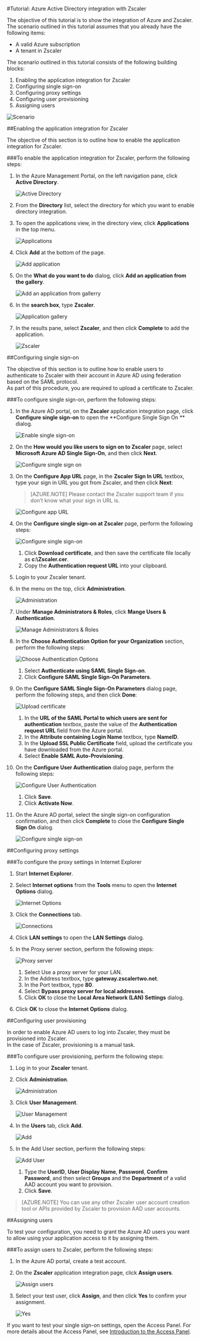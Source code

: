 <properties 
    pageTitle="Tutorial: Azure Active Directory integration with Zscaler | Microsoft Azure" 
    description="Learn how to use Zscaler with Azure Active Directory to enable single sign-on, automated provisioning, and more!." 
    services="active-directory" 
    authors="markusvi"  
    documentationCenter="na" 
    manager="stevenpo"/>
<tags 
    ms.service="active-directory" 
    ms.devlang="na" 
    ms.topic="article" 
    ms.tgt_pltfrm="na" 
    ms.workload="identity" 
    ms.date="10/22/2015" 
    ms.author="markvi" />

#Tutorial: Azure Active Directory integration with Zscaler
  
The objective of this tutorial is to show the integration of Azure and Zscaler. The scenario outlined in this tutorial assumes that you already have the following items:

-   A valid Azure subscription
-   A tenant in Zscaler
  
The scenario outlined in this tutorial consists of the following building blocks:

1.  Enabling the application integration for Zscaler
2.  Configuring single sign-on
3.  Configuring proxy settings
4.  Configuring user provisioning
5.  Assigning users

![Scenario](./media/active-directory-saas-zscaler-tutorial/IC769226.png "Scenario")

##Enabling the application integration for Zscaler
  
The objective of this section is to outline how to enable the application integration for Zscaler.

###To enable the application integration for Zscaler, perform the following steps:

1.  In the Azure Management Portal, on the left navigation pane, click **Active Directory**.

    ![Active Directory](./media/active-directory-saas-zscaler-tutorial/IC700993.png "Active Directory")

2.  From the **Directory** list, select the directory for which you want to enable directory integration.

3.  To open the applications view, in the directory view, click **Applications** in the top menu.

    ![Applications](./media/active-directory-saas-zscaler-tutorial/IC700994.png "Applications")

4.  Click **Add** at the bottom of the page.

    ![Add application](./media/active-directory-saas-zscaler-tutorial/IC749321.png "Add application")

5.  On the **What do you want to do** dialog, click **Add an application from the gallery**.

    ![Add an application from gallerry](./media/active-directory-saas-zscaler-tutorial/IC749322.png "Add an application from gallerry")

6.  In the **search box**, type **Zscaler**.

    ![Application gallery](./media/active-directory-saas-zscaler-tutorial/IC769227.png "Application gallery")

7.  In the results pane, select **Zscaler**, and then click **Complete** to add the application.

    ![Zscaler](./media/active-directory-saas-zscaler-tutorial/IC769228.png "Zscaler")

##Configuring single sign-on
  
The objective of this section is to outline how to enable users to authenticate to Zscaler with their account in Azure AD using federation based on the SAML protocol.  
As part of this procedure, you are required to upload a certificate to Zscaler.

###To configure single sign-on, perform the following steps:

1.  In the Azure AD portal, on the **Zscaler** application integration page, click **Configure single sign-on** to open the **Configure Single Sign On ** dialog.

    ![Enable single sign-on](./media/active-directory-saas-zscaler-tutorial/IC769229.png "Enable single sign-on")

2.  On the **How would you like users to sign on to Zscaler** page, select **Microsoft Azure AD Single Sign-On**, and then click **Next**.

    ![Configure single sign on](./media/active-directory-saas-zscaler-tutorial/IC769230.png "Configure single sign on")

3.  On the **Configure App URL** page, in the **Zscaler Sign In URL** textbox, type your sign in URL you got from Zscaler, and then click **Next**: 

    >[AZURE.NOTE] Please contact the Zscaler support team if you don’t know what your sign in URL is.

    ![Configure app URL](./media/active-directory-saas-zscaler-tutorial/IC769231.png "Configure app URL")

4.  On the **Configure single sign-on at Zscaler** page, perform the following steps:

    ![Configure single sign-on](./media/active-directory-saas-zscaler-tutorial/IC769232.png "Configure single sign-on")

    1.  Click **Download certificate**, and then save the certificate file locally as **c:\\Zscaler.cer**.
    2.  Copy the **Authentication request URL** into your clipboard.

5.  Login to your Zscaler tenant.

6.  In the menu on the top, click **Administration**.

    ![Administration](./media/active-directory-saas-zscaler-tutorial/IC769486.png "Administration")

7.  Under **Manage Administrators & Roles**, click **Mange Users & Authentication**.

    ![Manage Administrators & Roles](./media/active-directory-saas-zscaler-tutorial/IC769487.png "Manage Administrators & Roles")

8.  In the **Choose Authentication Option for your Organization** section, perform the following steps:

    ![Choose Authentication Options](./media/active-directory-saas-zscaler-tutorial/IC769488.png "Choose Authentication Options")

    1.  Select **Authenticate using SAML Single Sign-on**.
    2.  Click **Configure SAML Single Sign-On Parameters**.

9.  On the **Configure SAML Single Sign-On Parameters** dialog page, perform the following steps, and then click **Done**:

    ![Upload certificate](./media/active-directory-saas-zscaler-tutorial/IC769489.png "Upload certificate")

    1.  In the **URL of the SAML Portal to which users are sent for authentication** textbox, paste the value of the **Authentication request URL** field from the Azure portal.
    2.  In the **Attribute containing Login Name** textbox, type **NameID**.
    3.  In the **Upload SSL Public Certificate** field, upload the certificate you have downloaded from the Azure portal.
    4.  Select **Enable SAML Auto-Provisioning**.

10. On the **Configure User Authentication** dialog page, perform the following steps:

    ![Configure User Authentication](./media/active-directory-saas-zscaler-tutorial/IC769490.png "Configure User Authentication")

    1.  Click **Save**.
    2.  Click **Activate Now**.

11. On the Azure AD portal, select the single sign-on configuration confirmation, and then click **Complete** to close the **Configure Single Sign On** dialog.

    ![Configure single sign-on](./media/active-directory-saas-zscaler-tutorial/IC769491.png "Configure single sign-on")

##Configuring proxy settings

###To configure the proxy settings in Internet Explorer

1.  Start **Internet Explorer**.

2.  Select **Internet options** from the **Tools** menu to open the **Internet Options** dialog.

    ![Internet Options](./media/active-directory-saas-zscaler-tutorial/IC769492.png "Internet Options")

3.  Click the **Connections** tab.

    ![Connections](./media/active-directory-saas-zscaler-tutorial/IC769493.png "Connections")

4.  Click **LAN settings** to open the **LAN Settings** dialog.

5.  In the Proxy server section, perform the following steps:

    ![Proxy server](./media/active-directory-saas-zscaler-tutorial/IC769494.png "Proxy server")

    1.  Select Use a proxy server for your LAN.
    2.  In the Address textbox, type **gateway.zscalertwo.net**.
    3.  In the Port textbox, type **80**.
    4.  Select **Bypass proxy server for local addresses**.
    5.  Click **OK** to close the **Local Area Network (LAN) Settings** dialog.

6.  Click **OK** to close the **Internet Options** dialog.

##Configuring user provisioning
  
In order to enable Azure AD users to log into Zscaler, they must be provisioned into Zscaler.  
In the case of Zscaler, provisioning is a manual task.

###To configure user provisioning, perform the following steps:

1.  Log in to your **Zscaler** tenant.

2.  Click **Administration**.

    ![Administration](./media/active-directory-saas-zscaler-tutorial/IC781035.png "Administration")

3.  Click **User Management**.

    ![User Management](./media/active-directory-saas-zscaler-tutorial/IC781036.png "User Management")

4.  In the **Users** tab, click **Add**.

    ![Add](./media/active-directory-saas-zscaler-tutorial/IC781037.png "Add")

5.  In the Add User section, perform the following steps:

    ![Add User](./media/active-directory-saas-zscaler-tutorial/IC781038.png "Add User")

    1.  Type the **UserID**, **User Display Name**, **Password**, **Confirm Password**, and then select **Groups** and the **Department** of a valid AAD account you want to provision.
    2.  Click **Save**.

>[AZURE.NOTE] You can use any other Zscaler user account creation tool or APIs provided by Zscaler to provision AAD user accounts.

##Assigning users
  
To test your configuration, you need to grant the Azure AD users you want to allow using your application access to it by assigning them.

###To assign users to Zscaler, perform the following steps:

1.  In the Azure AD portal, create a test account.

2.  On the **Zscaler** application integration page, click **Assign users**.

    ![Assign users](./media/active-directory-saas-zscaler-tutorial/IC769495.png "Assign users")

3.  Select your test user, click **Assign**, and then click **Yes** to confirm your assignment.

    ![Yes](./media/active-directory-saas-zscaler-tutorial/IC767830.png "Yes")
  
If you want to test your single sign-on settings, open the Access Panel. For more details about the Access Panel, see [Introduction to the Access Panel](active-directory-saas-access-panel-introduction.md).

